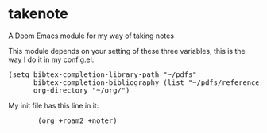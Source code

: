 # takenote

A Doom Emacs module for my way of taking notes

This module depends on your setting of these three variables, this is the way I do it in my config.el:

<pre>
(setq bibtex-completion-library-path "~/pdfs"
      bibtex-completion-bibliography (list "~/pdfs/references.bib")
      org-directory "~/org/")
</pre>


My init file has this line in it:

<pre>
       (org +roam2 +noter)
</pre>



